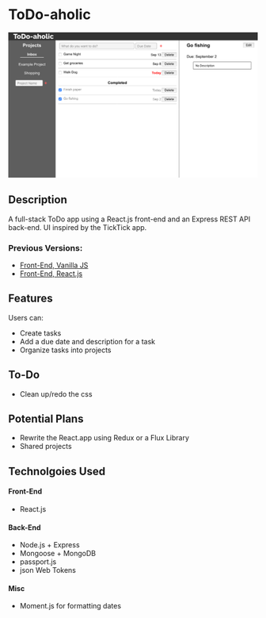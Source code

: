 # ToDo-aholic
![Screenshot of UI](misc/screenshot-main.png)
## Description ##
A full-stack ToDo app using a React.js front-end and an Express REST API back-end. UI inspired by the TickTick app.
### Previous Versions:
* [Front-End, Vanilla JS](https://github.com/mattinfern0/Todo-List-Front-End)
* [Front-End, React.js](https://github.com/mattinfern0/Todo-List-React)

## Features ##
Users can:
* Create tasks
* Add a due date and description for a task
* Organize tasks into projects


## To-Do ##
* Clean up/redo the css

## Potential Plans ##
* Rewrite the React.app using Redux or a Flux Library
* Shared projects

## Technolgoies Used ##
#### Front-End ####
* React.js

#### Back-End ####
* Node.js + Express
* Mongoose + MongoDB
* passport.js
* json Web Tokens

#### Misc ####
* Moment.js for formatting dates
